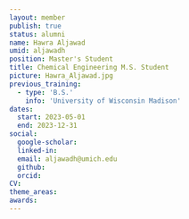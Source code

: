 ```yaml
---
layout: member
publish: true
status: alumni
name: Hawra Aljawad
umid: aljawadh
position: Master's Student
title: Chemical Engineering M.S. Student 
picture: Hawra_Aljawad.jpg
previous_training:
  - type: 'B.S.'
    info: 'University of Wisconsin Madison'
dates:
  start: 2023-05-01
  end: 2023-12-31
social: 
  google-scholar: 
  linked-in: 
  email: aljawadh@umich.edu
  github:
  orcid:
CV: 
theme_areas:
awards:
---
```


